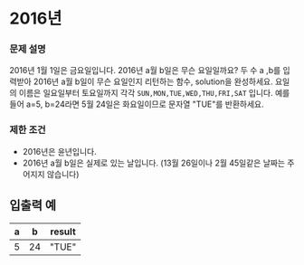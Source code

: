 # 2016년

### 문제 설명

2016년 1월 1일은 금요일입니다. 2016년 a월 b일은 무슨 요일일까요? 두 수 a ,b를 입력받아 2016년 a월 b일이 무슨 요일인지 리턴하는 함수, solution을 완성하세요.
요일의 이름은 일요일부터 토요일까지 각각 `SUN,MON,TUE,WED,THU,FRI,SAT` 입니다.
예를 들어 a=5, b=24라면 5월 24일은 화요일이므로 문자열 "TUE"를 반환하세요.

### 제한 조건

- 2016년은 윤년입니다.
- 2016년 a월 b일은 실제로 있는 날입니다. (13월 26일이나 2월 45일같은 날짜는 주어지지 않습니다)

## 입출력 예

|  a  |  b  | result |
| :-: | :-: | :----: |
|  5  | 24  | "TUE"  |
